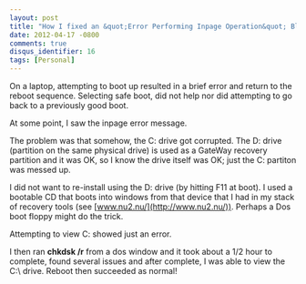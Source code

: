 ```yaml
---
layout: post
title: "How I fixed an &quot;Error Performing Inpage Operation&quot; Blue Screen reboot loop"
date: 2012-04-17 -0800
comments: true
disqus_identifier: 16
tags: [Personal]
---
```

On a laptop, attempting to boot up resulted in a brief error and return
to the reboot sequence. Selecting safe boot, did not help nor did
attempting to go back to a previously good boot.

At some point, I saw the inpage error message.

The problem was that somehow, the C: drive got corrupted. The D: drive
(partition on the same physical drive) is used as a GateWay recovery
partition and it was OK, so I know the drive itself was OK; just the C:
partiton was messed up.

I did not want to re-install using the D: drive (by hitting F11 at
boot). I used a bootable CD that boots into windows from that device
that I had in my stack of recovery tools (see
[www.nu2.nu/](http://www.nu2.nu/)). Perhaps a Dos boot floppy might do
the trick.

Attempting to view C: showed just an error.

I then ran **chkdsk /r** from a dos window and it took about a 1/2 hour
to complete, found several issues and after complete, I was able to view
the C:\\ drive. Reboot then succeeded as normal!

